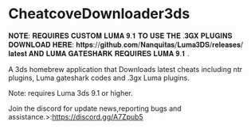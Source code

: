 # CheatcoveDownloader3ds
𝐍𝐎𝐓𝐄: 𝐑𝐄𝐐𝐔𝐈𝐑𝐄𝐒 𝐂𝐔𝐒𝐓𝐎𝐌 𝐋𝐔𝐌𝐀 𝟗.𝟏 𝐓𝐎 𝐔𝐒𝐄 𝐓𝐇𝐄 .𝟑𝐆𝐗 𝐏𝐋𝐔𝐆𝐈𝐍𝐒 𝐃𝐎𝐖𝐍𝐋𝐎𝐀𝐃 𝐇𝐄𝐑𝐄: 𝐡𝐭𝐭𝐩𝐬://𝐠𝐢𝐭𝐡𝐮𝐛.𝐜𝐨𝐦/𝐍𝐚𝐧𝐪𝐮𝐢𝐭𝐚𝐬/𝐋𝐮𝐦𝐚𝟑𝐃𝐒/𝐫𝐞𝐥𝐞𝐚𝐬𝐞𝐬/𝐥𝐚𝐭𝐞𝐬𝐭
𝐀𝐍𝐃 𝐋𝐔𝐌𝐀 𝐆𝐀𝐓𝐄𝐒𝐇𝐀𝐑𝐊 𝐑𝐄𝐐𝐔𝐈𝐑𝐄𝐒 𝐋𝐔𝐌𝐀 𝟗.𝟏 .


A 3ds homebrew application that Downloads latest cheats including ntr plugins, Luma gateshark codes and .3gx Luma plugins. 

Note: requires Luma 3ds 9.1 or higher.

Join the discord for update news,reporting bugs and assistance.>:https://discord.gg/A7Zpub5
